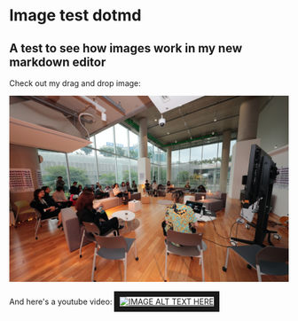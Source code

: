 # Image test dotmd

## A test to see how images work in my new markdown editor

Check out my drag and drop image:

![Image test image](asia-culturecenter-57oPg_ksI4k-unsplash.jpg)

And here's a youtube video:
<a href="http://www.youtube.com/watch?feature=player_embedded&v=XkOXNlHJP6M
" target="_blank"><img src="https://i.ytimg.com/vi/XkOXNlHJP6M/hqdefault.jpg?sqp=-oaymwEcCNACELwBSFXyq4qpAw4IARUAAIhCGAFwAcABBg==&rs=AOn4CLCyMcUNiHXFJVPFXUFBy3LY_WnkZw"
alt="IMAGE ALT TEXT HERE" border="10" /></a>
